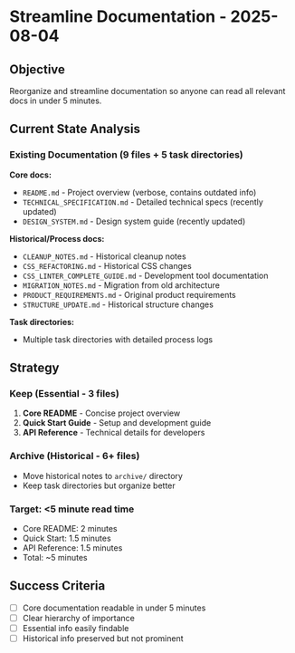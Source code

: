 # Streamline Documentation - 2025-08-04

## Objective

Reorganize and streamline documentation so anyone can read all relevant docs in under 5 minutes.

## Current State Analysis

### Existing Documentation (9 files + 5 task directories)

**Core docs:**

- `README.md` - Project overview (verbose, contains outdated info)
- `TECHNICAL_SPECIFICATION.md` - Detailed technical specs (recently updated)
- `DESIGN_SYSTEM.md` - Design system guide (recently updated)

**Historical/Process docs:**

- `CLEANUP_NOTES.md` - Historical cleanup notes
- `CSS_REFACTORING.md` - Historical CSS changes
- `CSS_LINTER_COMPLETE_GUIDE.md` - Development tool documentation
- `MIGRATION_NOTES.md` - Migration from old architecture
- `PRODUCT_REQUIREMENTS.md` - Original product requirements
- `STRUCTURE_UPDATE.md` - Historical structure changes

**Task directories:**

- Multiple task directories with detailed process logs

## Strategy

### Keep (Essential - 3 files)

1. **Core README** - Concise project overview
2. **Quick Start Guide** - Setup and development guide
3. **API Reference** - Technical details for developers

### Archive (Historical - 6+ files)

- Move historical notes to `archive/` directory
- Keep task directories but organize better

### Target: <5 minute read time

- Core README: 2 minutes
- Quick Start: 1.5 minutes
- API Reference: 1.5 minutes
- Total: ~5 minutes

## Success Criteria

- [ ] Core documentation readable in under 5 minutes
- [ ] Clear hierarchy of importance
- [ ] Essential info easily findable
- [ ] Historical info preserved but not prominent
